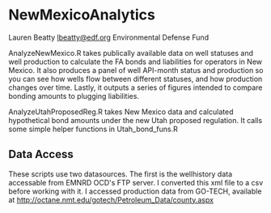 # NewMexicoAnalytics
Lauren Beatty
lbeatty@edf.org
Environmental Defense Fund

AnalyzeNewMexico.R takes publically available data on well statuses and well production to calculate the FA bonds and liabilities for operators in New Mexico.  It also produces a panel of well API-month status and production so you can see how wells flow between different statuses, and how production changes over time.  Lastly, it outputs a series of figures intended to compare bonding amounts to plugging liabilities.

AnalyzeUtahProposedReg.R takes New Mexico data and calculated hypothetical bond amounts under the new Utah proposed regulation.  It calls some simple helper functions in Utah_bond_funs.R

## Data Access
These scripts use two datasources.  The first is the wellhistory data accessable from EMNRD OCD's FTP server.  I converted this xml file to a csv before working with it.  I accessed production data from GO-TECH, available at http://octane.nmt.edu/gotech/Petroleum_Data/county.aspx


